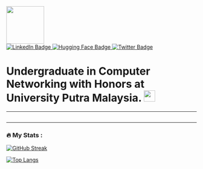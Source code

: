 <div id="header" align="left">
  <img src="https://i.giphy.com/media/v1.Y2lkPTc5MGI3NjExdDY2cWpnajN1Zncxd2hqOW9jeGFqdzZ4OTVmMnFlcG15cTY5ZnRhNiZlcD12MV9pbnRlcm5hbF9naWZfYnlfaWQmY3Q9Zw/GLC1Z9y2ZLKomEYdRV/giphy.gif" width="100"/>
</div>

<div id="badges">
  <a href="your-linkedin-URL">
    <img src="https://img.shields.io/badge/LinkedIn-blue?style=for-the-badge&logo=linkedin&logoColor=white" alt="LinkedIn Badge"/>
  </a>
   <a href="https://huggingface.co/anasmarz">
    <img src="https://img.shields.io/badge/Hugging%20Face-blue?style=for-the-badge&logo=huggingface&logoColor=yellow" alt="Hugging Face Badge"/>
  </a>
  <a href="your-twitter-URL">
    <img src="https://img.shields.io/badge/Twitter-blue?style=for-the-badge&logo=twitter&logoColor=white" alt="Twitter Badge"/>
  </a>
</div>

<img src="https://komarev.com/ghpvc/?username=anasmarz&style=flat-square&color=blue" alt=""/>

<h1>
  Undergraduate in Computer Networking with Honors at University Putra Malaysia.
  <img src="https://media.giphy.com/media/hvRJCLFzcasrR4ia7z/giphy.gif" width="30px"/>
</h1>


---
  <div>
    <img src ="" />
  </div>

---

### :fire: My Stats :

[![GitHub Streak](http://github-readme-streak-stats.herokuapp.com?user=anasmarz&theme=dark&background=000000)](https://git.io/streak-stats)

[![Top Langs](https://github-readme-stats.vercel.app/api/top-langs/?username=anasmarz&layout=compact&theme=vision-friendly-dark)](https://github.com/anuraghazra/github-readme-stats)

